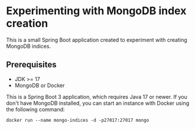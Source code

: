 # Experimenting with MongoDB index creation

This is a small Spring Boot application created to experiment with creating MongoDB indices.

## Prerequisites

* JDK >= 17
* MongoDB or Docker

This is a Spring Boot 3 application, which requires Java 17 or newer.
If you don't have MongoDB installed, you can start an instance with Docker using the following command:

```
docker run --name mongo-indices -d -p27017:27017 mongo
```

